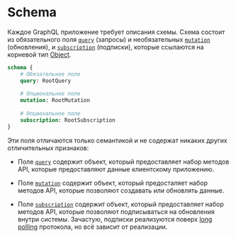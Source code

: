 # Schema

Каждое GraphQL приложение требует описания схемы. 
Схема состоит из обязательного поля 
[`query`](/sdl/schema/query) (запросы) и необязательных 
[`mutation`](/sdl/schema/mutation) (обновления), и 
[`subscription`](/sdl/schema/subscription) (подписки), 
которые ссылаются на корневой тип [Object](/sdl/object).

```graphql
schema {
    # Обязательное поле
    query: RootQuery
    
    # Опциональное поле
    mutation: RootMutation
    
    # Опциональное поле
    subscription: RootSubscription
}
```

Эти поля отличаются только семантикой и не содержат никаких других 
отличительных признаков: 

- Поле [`query`](/sdl/schema/query) содержит объект, который предоставляет набор 
методов API, которые предоставляют данные клиентскому приложению.

- Поле [`mutation`](/sdl/schema/mutation) содержит объект, который предосталяет набор
методов API, которые позволяют создавать или обновлять данные.

- Поле [`subscription`](/sdl/schema/subscription) содержит объект, который предоставляет
набор методов API, которые позволяют подписываться на обновления 
внутри системы. Зачастую, подписки реализуются поверх 
[long polling](https://ru.wikipedia.org/wiki/%D0%A2%D0%B5%D1%85%D0%BD%D0%BE%D0%BB%D0%BE%D0%B3%D0%B8%D1%8F_push)
протокола, но всё зависит от реализации.
